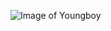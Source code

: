 ![Image of Youngboy](https://images.complex.com/complex/images/c_fill,dpr_auto,f_auto,q_90,w_1400/fl_lossy,pg_1/ja5yp3cjh5rsp2ko9qqz/nba-prince)
